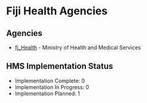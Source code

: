 # Fiji Health Agencies

## Agencies

- [fj_Health](fj_Health/index.md) - Ministry of Health and Medical Services

## HMS Implementation Status

- Implementation Complete: 0
- Implementation In Progress: 0
- Implementation Planned: 1
